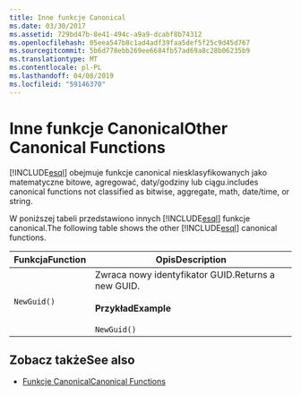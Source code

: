 ```yaml
---
title: Inne funkcje Canonical
ms.date: 03/30/2017
ms.assetid: 729bd47b-8e41-494c-a9a9-dcabf8b74312
ms.openlocfilehash: 05eea547b8c1ad4adf39faa5def5f25c9d45d767
ms.sourcegitcommit: 5b6d778ebb269ee6684fb57ad69a8c28b06235b9
ms.translationtype: MT
ms.contentlocale: pl-PL
ms.lasthandoff: 04/08/2019
ms.locfileid: "59146370"
---
```

# <a name="other-canonical-functions"></a><span data-ttu-id="b11ea-102">Inne funkcje Canonical</span><span class="sxs-lookup"><span data-stu-id="b11ea-102">Other Canonical Functions</span></span>
[!INCLUDE[esql](../../../../../../includes/esql-md.md)] <span data-ttu-id="b11ea-103">obejmuje funkcje canonical niesklasyfikowanych jako matematyczne bitowe, agregować, daty/godziny lub ciągu.</span><span class="sxs-lookup"><span data-stu-id="b11ea-103">includes canonical functions not classified as bitwise, aggregate, math, date/time, or string.</span></span>  
  
 <span data-ttu-id="b11ea-104">W poniższej tabeli przedstawiono innych [!INCLUDE[esql](../../../../../../includes/esql-md.md)] funkcje canonical.</span><span class="sxs-lookup"><span data-stu-id="b11ea-104">The following table shows the other [!INCLUDE[esql](../../../../../../includes/esql-md.md)] canonical functions.</span></span>  
  
|<span data-ttu-id="b11ea-105">Funkcja</span><span class="sxs-lookup"><span data-stu-id="b11ea-105">Function</span></span>|<span data-ttu-id="b11ea-106">Opis</span><span class="sxs-lookup"><span data-stu-id="b11ea-106">Description</span></span>|  
|--------------|-----------------|  
|`NewGuid()`|<span data-ttu-id="b11ea-107">Zwraca nowy identyfikator GUID.</span><span class="sxs-lookup"><span data-stu-id="b11ea-107">Returns a new GUID.</span></span><br /><br /> **<span data-ttu-id="b11ea-108">Przykład</span><span class="sxs-lookup"><span data-stu-id="b11ea-108">Example</span></span>**<br /><br /> `NewGuid()`|  
  
## <a name="see-also"></a><span data-ttu-id="b11ea-109">Zobacz także</span><span class="sxs-lookup"><span data-stu-id="b11ea-109">See also</span></span>

- [<span data-ttu-id="b11ea-110">Funkcje Canonical</span><span class="sxs-lookup"><span data-stu-id="b11ea-110">Canonical Functions</span></span>](../../../../../../docs/framework/data/adonet/ef/language-reference/canonical-functions.md)
